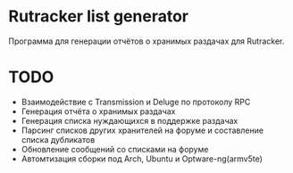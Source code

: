 # Rutracker list generator

Программа для генерации отчётов о хранимых раздачах для Rutracker.

# TODO

- Взаимодействие с Transmission и Deluge по протоколу RPC
- Генерация отчёта о хранимых раздачах
- Генерация списка нуждающихся в поддержке раздачах
- Парсинг списков других хранителей на форуме и составление списка дубликатов
- Обновление сообщений со списками на форуме
- Автомтизация сборки под Arch, Ubuntu и Optware-ng(armv5te)
